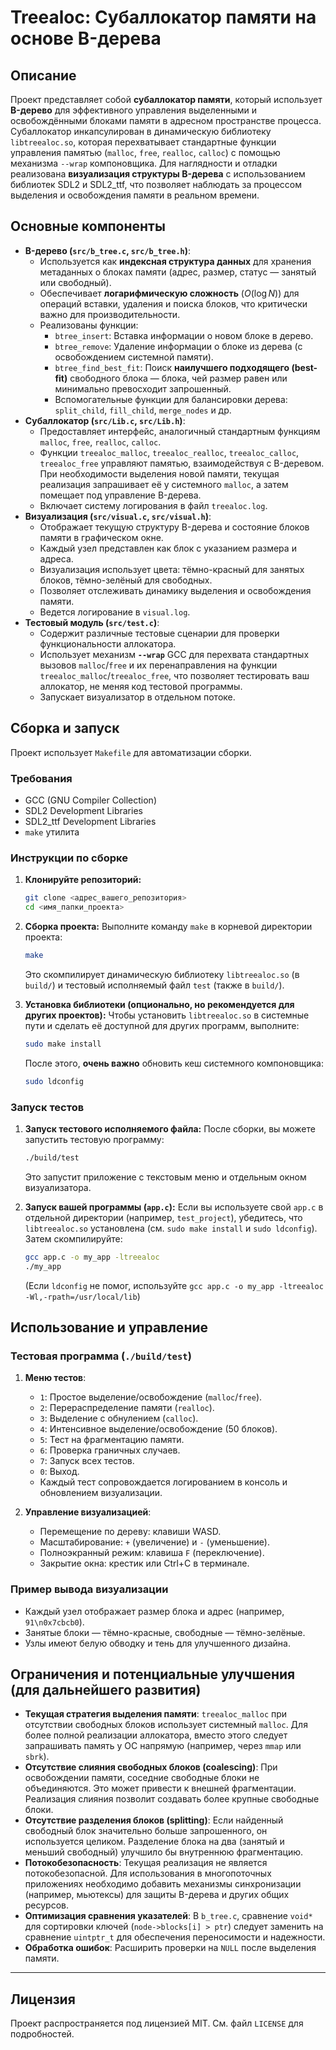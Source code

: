 # Treealoc: Субаллокатор памяти на основе B-дерева

## Описание

Проект представляет собой **субаллокатор памяти**, который использует **B-дерево** для эффективного управления выделенными и освобождёнными блоками памяти в адресном пространстве процесса. Субаллокатор инкапсулирован в динамическую библиотеку `libtreealoc.so`, которая перехватывает стандартные функции управления памятью (`malloc`, `free`, `realloc`, `calloc`) с помощью механизма `--wrap` компоновщика. Для наглядности и отладки реализована **визуализация структуры B-дерева** с использованием библиотек SDL2 и SDL2_ttf, что позволяет наблюдать за процессом выделения и освобождения памяти в реальном времени.

## Основные компоненты

-   **B-дерево (`src/b_tree.c`, `src/b_tree.h`)**:
    -   Используется как **индексная структура данных** для хранения метаданных о блоках памяти (адрес, размер, статус — занятый или свободный).
    -   Обеспечивает **логарифмическую сложность** ($O(\log N)$) для операций вставки, удаления и поиска блоков, что критически важно для производительности.
    -   Реализованы функции:
        -   `btree_insert`: Вставка информации о новом блоке в дерево.
        -   `btree_remove`: Удаление информации о блоке из дерева (с освобождением системной памяти).
        -   `btree_find_best_fit`: Поиск **наилучшего подходящего (best-fit)** свободного блока — блока, чей размер равен или минимально превосходит запрошенный.
        -   Вспомогательные функции для балансировки дерева: `split_child`, `fill_child`, `merge_nodes` и др.
-   **Субаллокатор (`src/Lib.c`, `src/Lib.h`)**:
    -   Предоставляет интерфейс, аналогичный стандартным функциям `malloc`, `free`, `realloc`, `calloc`.
    -   Функции `treealoc_malloc`, `treealoc_realloc`, `treealoc_calloc`, `treealoc_free` управляют памятью, взаимодействуя с B-деревом. При необходимости выделения новой памяти, текущая реализация запрашивает её у системного `malloc`, а затем помещает под управление B-дерева.
    -   Включает систему логирования в файл `treealoc.log`.
-   **Визуализация (`src/visual.c`, `src/visual.h`)**:
    -   Отображает текущую структуру B-дерева и состояние блоков памяти в графическом окне.
    -   Каждый узел представлен как блок с указанием размера и адреса.
    -   Визуализация использует цвета: тёмно-красный для занятых блоков, тёмно-зелёный для свободных.
    -   Позволяет отслеживать динамику выделения и освобождения памяти.
    -   Ведется логирование в `visual.log`.
-   **Тестовый модуль (`src/test.c`)**:
    -   Содержит различные тестовые сценарии для проверки функциональности аллокатора.
    -   Использует механизм **`--wrap`** GCC для перехвата стандартных вызовов `malloc`/`free` и их перенаправления на функции `treealoc_malloc`/`treealoc_free`, что позволяет тестировать ваш аллокатор, не меняя код тестовой программы.
    -   Запускает визуализатор в отдельном потоке.

## Сборка и запуск

Проект использует `Makefile` для автоматизации сборки.

### Требования

* GCC (GNU Compiler Collection)
* SDL2 Development Libraries
* SDL2_ttf Development Libraries
* `make` утилита

### Инструкции по сборке

1.  **Клонируйте репозиторий:**
    ```bash
    git clone <адрес_вашего_репозитория>
    cd <имя_папки_проекта>
    ```
2.  **Сборка проекта:**
    Выполните команду `make` в корневой директории проекта:
    ```bash
    make
    ```
    Это скомпилирует динамическую библиотеку `libtreealoc.so` (в `build/`) и тестовый исполняемый файл `test` (также в `build/`).

3.  **Установка библиотеки (опционально, но рекомендуется для других проектов):**
    Чтобы установить `libtreealoc.so` в системные пути и сделать её доступной для других программ, выполните:
    ```bash
    sudo make install
    ```
    После этого, **очень важно** обновить кеш системного компоновщика:
    ```bash
    sudo ldconfig
    ```

### Запуск тестов

1.  **Запуск тестового исполняемого файла:**
    После сборки, вы можете запустить тестовую программу:
    ```bash
    ./build/test
    ```
    Это запустит приложение с текстовым меню и отдельным окном визуализатора.

2.  **Запуск вашей программы (`app.c`):**
    Если вы используете свой `app.c` в отдельной директории (например, `test_project`), убедитесь, что `libtreealoc.so` установлена (см. `sudo make install` и `sudo ldconfig`). Затем скомпилируйте:
    ```bash
    gcc app.c -o my_app -ltreealoc
    ./my_app
    ```
    (Если `ldconfig` не помог, используйте `gcc app.c -o my_app -ltreealoc -Wl,-rpath=/usr/local/lib`)

## Использование и управление

### Тестовая программа (`./build/test`)

1.  **Меню тестов**:
    -   `1`: Простое выделение/освобождение (`malloc`/`free`).
    -   `2`: Перераспределение памяти (`realloc`).
    -   `3`: Выделение с обнулением (`calloc`).
    -   `4`: Интенсивное выделение/освобождение (50 блоков).
    -   `5`: Тест на фрагментацию памяти.
    -   `6`: Проверка граничных случаев.
    -   `7`: Запуск всех тестов.
    -   `0`: Выход.
    -   Каждый тест сопровождается логированием в консоль и обновлением визуализации.

2.  **Управление визуализацией**:
    -   Перемещение по дереву: клавиши WASD.
    -   Масштабирование: `+` (увеличение) и `-` (уменьшение).
    -   Полноэкранный режим: клавиша `F` (переключение).
    -   Закрытие окна: крестик или Ctrl+C в терминале.

### Пример вывода визуализации

* Каждый узел отображает размер блока и адрес (например, `91\n0x7cbcb0`).
* Занятые блоки — тёмно-красные, свободные — тёмно-зелёные.
* Узлы имеют белую обводку и тень для улучшенного дизайна.

## Ограничения и потенциальные улучшения (для дальнейшего развития)

-   **Текущая стратегия выделения памяти**: `treealoc_malloc` при отсутствии свободных блоков использует системный `malloc`. Для более полной реализации аллокатора, вместо этого следует запрашивать память у ОС напрямую (например, через `mmap` или `sbrk`).
-   **Отсутствие слияния свободных блоков (coalescing)**: При освобождении памяти, соседние свободные блоки не объединяются. Это может привести к внешней фрагментации. Реализация слияния позволит создавать более крупные свободные блоки.
-   **Отсутствие разделения блоков (splitting)**: Если найденный свободный блок значительно больше запрошенного, он используется целиком. Разделение блока на два (занятый и меньший свободный) улучшило бы внутреннюю фрагментацию.
-   **Потокобезопасность**: Текущая реализация не является потокобезопасной. Для использования в многопоточных приложениях необходимо добавить механизмы синхронизации (например, мьютексы) для защиты B-дерева и других общих ресурсов.
-   **Оптимизация сравнения указателей**: В `b_tree.c`, сравнение `void*` для сортировки ключей (`node->blocks[i] > ptr`) следует заменить на сравнение `uintptr_t` для обеспечения переносимости и надежности.
-   **Обработка ошибок**: Расширить проверки на `NULL` после выделения памяти.

---

## Лицензия

Проект распространяется под лицензией MIT. См. файл `LICENSE` для подробностей.